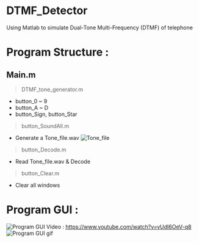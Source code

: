 # DTMF_Detector
Using Matlab to simulate Dual-Tone Multi-Frequency (DTMF) of telephone

# Program Structure :
## Main.m
> DTMF_tone_generator.m
* button_0 ~ 9
* button_A ~ D
* button_Sign, button_Star

> button_SoundAll.m
* Generate a Tone_file.wav
![Tone_file](https://raw.githubusercontent.com/MeowLucian/DTMF_Detector/master/Picture/Tone_file.PNG)

> button_Decode.m
* Read Tone_file.wav & Decode

> button_Clear.m
* Clear all windows

# Program GUI :

![Program GUI](https://raw.githubusercontent.com/MeowLucian/DTMF_Detector/master/Picture/MainGUI.png)
Video : https://www.youtube.com/watch?v=yUdI6OeV-q8
![Program GUI gif](https://raw.githubusercontent.com/MeowLucian/DTMF_Detector/master/Picture/GUI_gif.gif)
